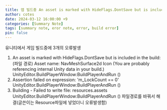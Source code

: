 ```yaml
---
title: 앱 빌드중 An asset is marked with HideFlags.DontSave but is included in the build
author: cotes
date: 2024-03-12 16:00:00 +9
categories: [Summary Note]
tags: [summary note, eror note, error, build error]
pin: false
---
```


유니티에서 게임 빌드중에 3개의 오류발생 
1. An asset is marked with HideFlags.DontSave but is included in the build: (파일 경로) Asset name: NavMeshSurface2d Icon (You are probably referencing internal Unity data in your build.) UnityEditor.BuildPlayerWindow:BuildPlayerAndRun ()
2. Assertion failed on expression: 'm_LockCount == 0' UnityEditor.BuildPlayerWindow:BuildPlayerAndRun ()
3. Building - Failed to write file: resources.assets UnityEditor.BuildPlayerWindow:BuildPlayerAndRun ()
파일경로를 바꿔서 해결(글쓴이는 Resource파일에 넣었더니 오류발생함)
